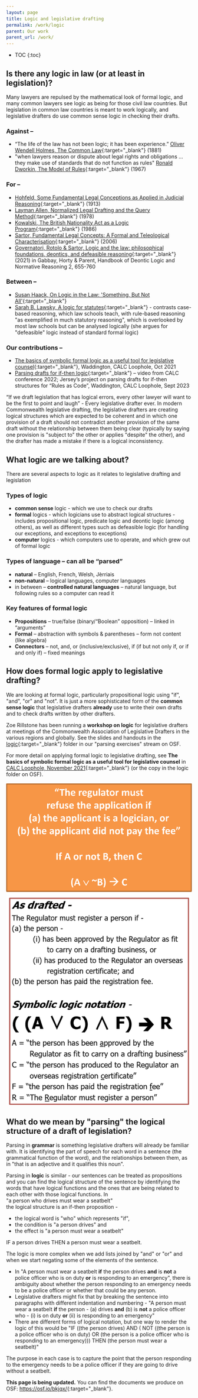 ```yaml
---
layout: page
title: Logic and legislative drafting
permalink: /work/logic
parent: Our work
parent_url: /work/
---
```


* TOC 
{:toc}

## Is there any logic in law (or at least in legislation)? 
Many lawyers are repulsed by the mathematical look of formal logic, and many common lawyers see logic as being for those civil law countries. But legislation in common law countries is meant to work logically, and legislative drafters do use common sense logic in checking their drafts.

### Against – 
* “The life of the law has not been logic; it has been experience.” [Oliver Wendell Holmes, The Common Law](https://www.gutenberg.org/files/2449/2449-h/2449-h.htm){:target="_blank"} (1881)
* "when lawyers reason or dispute about legal rights and obligations ... they make use of standards that do not function as rules" [Ronald Dworkin, The Model of Rules](https://www.jstor.org/stable/1598947){:target="_blank"} (1967)

### For – 
* [Hohfeld, Some Fundamental Legal Conceptions as Applied in Judicial Reasoning](https://www.jstor.org/stable/785533#metadata_info_tab_contents){:target="_blank"} (1913)
* [Layman Allen, Normalized Legal Drafting and the Query Method](https://repository.law.umich.edu/cgi/viewcontent.cgi?article=1028&context=articles){:target="_blank"} (1978)
* [Kowalski, The British Nationality Act as a Logic Program](https://www.doc.ic.ac.uk/~rak/papers/British%20Nationality%20Act.pdf){:target="_blank"} (1986)
* [Sartor, Fundamental Legal Concepts: A Formal and Teleological Characterisation](https://deon2008.uni.lu/Sartor_Paper.pdf){:target="_blank"} (2006)
* [Governatori, Rotolo & Sartor, Logic and the law: philosophical foundations, deontics, and defeasible reasoning](https://www.researchgate.net/publication/353013213_Logic_and_the_Law_Philosophical_Foundations_Deontics_and_Defeasible_Reasoning){:target="_blank"} (2021) in Gabbay, Horty & Parent, Handbook of Deontic Logic and Normative Reasoning 2, 655-760

### Between – 
* [Susan Haack, On Logic in the Law: 'Something, But Not All'](https://papers.ssrn.com/sol3/papers.cfm?abstract_id=3287317){:target="_blank"}
* [Sarah B. Lawsky, A logic for statutes](https://scholarship.law.ufl.edu/ftr/vol21/iss1/2/){:target="_blank"} - contrasts case-based reasoning, which law schools teach, with rule-based reasoning "as exemplified in much statutory reasoning", which is overlooked by most law schools but can be analysed logically (she argues for "defeasible" logic instead of standard formal logic)

### Our contributions – 
* [The basics of symbolic formal logic as a useful tool for legislative counsel](https://www.calc.ngo/publications/loopholes){:target="_blank"}, Waddington, CALC Loophole, Oct 2021
* [Parsing drafts for if-then logic](https://www.youtube.com/watch?v=0PIC4UcetsI&list=PLxI6pLSZVXTp3BA9IBK-Q_yZukyImMcnq&index=2){:target="_blank"} – video from CALC conference 2022; Jersey’s project on parsing drafts for if-then structures for “Rules as Code”, Waddington, CALC Loophole, Sept 2023

“If we draft legislation that has logical errors, every other lawyer will want to be the first to point and laugh” - Every legislative drafter ever. 
In modern Commonwealth legislative drafting, the legislative drafters are creating logical structures which are expected to be coherent and in which one provision of a draft should not contradict another provision of the same draft without the relationship between them being clear (typically by saying one provision is "subject to" the other or applies "despite" the other), and the drafter has made a mistake if there is a logical inconsistency. 

## What logic are we talking about? 
There are several aspects to logic as it relates to legislative drafting and legislation

### Types of logic
* **common sense** logic - which we use to check our drafts
* **formal** logics - which logicians use to abstract logical structures - includes propositional logic, predicate logic and deontic logic (among others), as well as different types such as defeasible logic (for handling our exceptions, and exceptions to exceptions)
* **computer** logics - which computers use to operate, and which grew out of formal logic

### Types of language – can all be “parsed”
* **natural** – English, French, Welsh, Jèrriais 
* **non-natural** – logical languages, computer languages
* in between – **controlled natural languages** – natural language, but following rules so a computer can read it

### Key features of formal logic
* **Propositions** – true/false (binary/“Boolean” opposition) – linked in “arguments”
* **Formal** – abstraction with symbols & parentheses – form not content (like algebra)
* **Connectors** – not, and, or (inclusive/exclusive), if (if but not only if, or if and only if) – fixed meanings

## How does formal logic apply to legislative drafting? 
We are looking at formal logic, particularly propositional logic using "if", "and", "or" and "not". It is just a more sophisticated form of the **common sense logic** that legislative drafters **already** use to write their own drafts and to check drafts written by other drafters.

Zoe Rillstone has been running a **workshop on logic** for legislative drafters at meetings of the Commonwealth Association of Legislative Drafters in the various regions and globally. See the slides and handouts in the [logic](https://osf.io/qg4pb/){:target="_blank"} folder in our "parsing exercises" stream on OSF. 

For more detail on applying formal logic to legislative drafting, see **The basics of symbolic formal logic as a useful tool for legislative counsel** in [CALC Loophole, November 2021](https://www.calc.ngo/publications/loopholes){:target="_blank"} (or the copy in the logic folder on OSF).

![Simpler example provision rendered in symbolic logic](/images/example-formal-logic-lgsltn.png)
![More complex example provision rendered in symbolic logic](/images/symboliclogic-regulator.png)

## What do we mean by "parsing" the logical structure of a draft of legislation?
Parsing in **grammar** is something legislative drafters will already be familiar with. It is identifying the part of speech for each word in a sentence \(the grammatical function of the word\), and the relationships between them, as in "that is an adjective and it qualifies this noun". 

Parsing in **logic** is similar - our sentences can be treated as propositions and you can find the logical structure of the sentence by identifying the words that have logical functions and the ones that are being related to each other with those logical functions. In  
"a person who drives must wear a seatbelt"  
the logical structure is an if-then proposition - 
* the logical word is "who" which represents "if",
* the condition is "a person drives" and
* the effect is "a person must wear a seatbelt"

IF a person drives THEN a person must wear a seatbelt. 

The logic is more complex when we add lists joined by "and" or "or" and when we start negating some of the elements of the sentence. 
* In "A person must wear a seatbelt **if** the person drives **and** is **not** a police officer who is on duty **or** is responding to an emergency", there is ambiguity about whether the person responding to an emergency needs to be a police officer or whether that could be any person.
* Legislative drafters might fix that by breaking the sentence into paragraphs with different indentation and numbering - "A person must wear a seatbelt **if** the person - \(a\) drives **and** \(b\) is **not** a police officer who - \(i\) is on duty **or** \(ii\) is responding to an emergency"
* There are different forms of logical notation, but one way to render the logic of this would be "IF ((the person drives) AND ( NOT ((the person is a police officer who is on duty) OR (the person is a police officer who is responding to an emergency))) THEN (the person must wear a seatbelt)"

The purpose in each case is to capture the point that the person responding to the emergency needs to be a police officer if they are going to drive without a seatbelt.

**This page is being updated.** You can find the documents we produce on OSF: <https://osf.io/bkjqx/>{:target="_blank"}.
